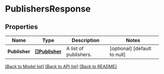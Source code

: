 # PublishersResponse

## Properties
Name | Type | Description | Notes
------------ | ------------- | ------------- | -------------
**Publisher** | [**[]Publisher**](Publisher.md) | A list of publishers. | [optional] [default to null]

[[Back to Model list]](../README.md#documentation-for-models) [[Back to API list]](../README.md#documentation-for-api-endpoints) [[Back to README]](../README.md)

